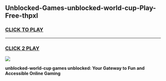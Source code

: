 
## Unblocked-Games-unblocked-world-cup-Play-Free-thpxl
<h3>
<a href="https://premium76.site?title=unblocked-world-cup&ref=18A1">CLICK TO PLAY</a></h3>
<hr>

<h3>
<a href="https://premium76.site?title=unblocked-world-cup&ref=18A1">CLICK 2 PLAY</a>
  
</h3>

<a href="https://premium76.site?title=unblocked-world-cup&ref=18A1"><img src="https://clearcache.store/games.png"></a>


**unblocked-world-cup games unblocked: Your Gateway to Fun and Accessible Online Gaming**
